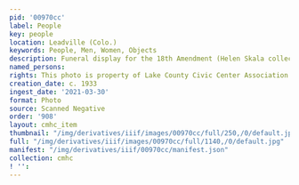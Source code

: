 ```yaml
---
pid: '00970cc'
label: People
key: people
location: Leadville (Colo.)
keywords: People, Men, Women, Objects
description: Funeral display for the 18th Amendment (Helen Skala collection)
named_persons: 
rights: This photo is property of Lake County Civic Center Association.
creation_date: c. 1933
ingest_date: '2021-03-30'
format: Photo
source: Scanned Negative
order: '908'
layout: cmhc_item
thumbnail: "/img/derivatives/iiif/images/00970cc/full/250,/0/default.jpg"
full: "/img/derivatives/iiif/images/00970cc/full/1140,/0/default.jpg"
manifest: "/img/derivatives/iiif/00970cc/manifest.json"
collection: cmhc
! '': 
---
```

